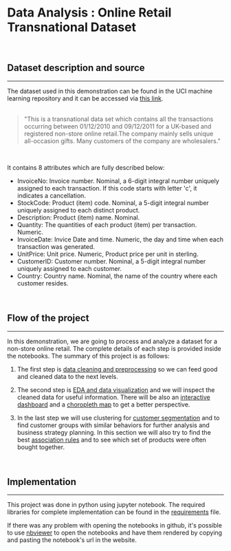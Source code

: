 # Data Analysis : Online Retail Transnational Dataset
<br>
 <h2> Dataset description and source </h2>
 <hr>
The dataset used in this demonstration can be found in the UCI machine learning repository and it can be accessed via <a href = 'http://archive.ics.uci.edu/ml/datasets/Online+Retail'>this link</a>.
<br><br>
<blockquote>"This is a transnational data set which contains all the transactions occurring between 01/12/2010 and 09/12/2011 for a UK-based and registered non-store online retail.The company mainly sells unique all-occasion gifts. Many customers of the company are wholesalers."</blockquote>
<br>

It contains 8 attributes which are fully described below:
- InvoiceNo: Invoice number. Nominal, a 6-digit integral number uniquely assigned to each transaction. If this code starts with letter 'c', it indicates a cancellation.  
- StockCode: Product (item) code. Nominal, a 5-digit integral number uniquely assigned to each distinct product.  
- Description: Product (item) name. Nominal.  
- Quantity: The quantities of each product (item) per transaction. Numeric.  
- InvoiceDate: Invice Date and time. Numeric, the day and time when each transaction was generated.  
- UnitPrice: Unit price. Numeric, Product price per unit in sterling.  
- CustomerID: Customer number. Nominal, a 5-digit integral number uniquely assigned to each customer.  
- Country: Country name. Nominal, the name of the country where each customer resides.

<br>
 <h2> Flow of the project </h2>
<hr> 
In this demonstration, we are going to process and analyze a dataset for a non-store online retail. The complete details of each step is provided inside the notebooks. The summary of this project is as follows:

1. The first step is <a href='https://github.com/amir-hojjati/Data-Analysis-Online-Retail-Transactions/blob/master/Data-Preprocessing/Preprocessing-and-Cleaning.ipynb'>data cleaning and preprocessing</a> so we can feed good and cleaned data to the next levels.

2. The second step is <a href='https://github.com/amir-hojjati/Data-Analysis-Online-Retail-Transactions/blob/master/Data-Visualization/1-Visualization-and-Reports.ipynb'>EDA and data visualization</a> and we will inspect the cleaned data for useful information.
There will be also an <a href='https://github.com/amir-hojjati/Data-Analysis-Online-Retail-Transactions/blob/master/Data-Visualization/3-Dashboard-Sales.ipynb'>interactive dashboard</a> and a <a href='https://github.com/amir-hojjati/Data-Analysis-Online-Retail-Transactions/blob/master/Data-Visualization/2-Choropleth-Map.ipynb'>choropleth map</a> to get a better perspective.

3. In the last step we will use clustering for <a href='https://github.com/amir-hojjati/Data-Analysis-Online-Retail-Transactions/blob/master/Customer-Segmentation-and-Association-Rule-Learning/Customer-Segmentation-Clustering.ipynb'>customer segmentation</a> and to find customer groups with similar behaviors for further analysis and business strategy planning.
In this section we will also try to find the best <a href='https://github.com/amir-hojjati/Data-Analysis-Online-Retail-Transactions/blob/master/Customer-Segmentation-and-Association-Rule-Learning/Association-Rule-Mining.ipynb'>association rules</a> and to see which set of products were often bought together.

<br>
<h2> Implementation </h2>
<hr>
This project was done in python using jupyter notebook. The required libraries for complete implementation can be found in the <a href='https://github.com/amir-hojjati/Data-Analysis-Online-Retail-Transactions/blob/master/Requirements.txt'>requirements</a> file.

If there was any problem with opening the notebooks in github, it's possible to use <a href='https://nbviewer.jupyter.org/'>nbviewer</a> to open the notebooks and have them rendered by copying and pasting the notebook's url in the website.
